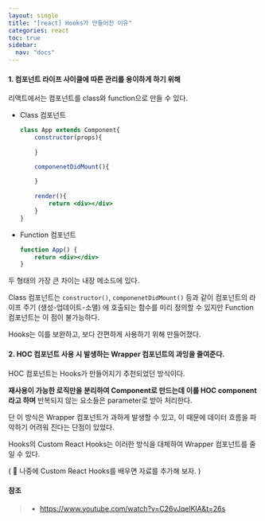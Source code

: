 ```yaml
---
layout: single
title: "[react] Hooks가 만들어진 이유"
categories: react
toc: true
sidebar:
  nav: "docs"
---
```




#### 1. 컴포넌트 라이프 사이클에 따른 관리를 용이하게 하기 위해

리액트에서는 컴포넌트를 class와 function으로 만들 수 있다. 

- Class 컴포넌트

  ```jsx
  class App extends Component{
      constructor(props){
          
      }
  
      componenetDidMount(){
          
      }
      
      render(){
          return <div></div>
      }
  }
  ```

  

- Function 컴포넌트

  ```jsx
  function App() {
      return <div></div>
  }
  ```

  

두 형태의 가장 큰 차이는 내장 메소드에 있다. 

Class 컴포넌트는 `constructor()`, `componenetDidMount()` 등과 같이 컴포넌트의 라이프 주기 (생성-업데이트-소멸) 에 호출되는 함수를 미리 정의할 수 있지만 Function 컴포넌트는 이 점이 불가능하다. 

Hooks는 이를 보완하고, 보다 간편하게 사용하기 위해 만들어졌다.





#### 2. HOC 컴포넌트 사용 시 발생하는 Wrapper 컴포넌트의 과잉을 줄여준다.

HOC 컴포넌트는 Hooks가 만들어지기 추천되었던 방식이다.

**재사용이 가능한 로직만을 분리하여 Component로 만드는데 이를 HOC component라고 하며** 반복되지 않는 요소들은 parameter로 받아 처리한다. 

단 이 방식은 Wrapper 컴포넌트가 과하게 발생할 수 있고, 이 때문에 데이터 흐름을 파악하기 어려워 진다는 단점이 있었다.

Hooks의 Custom React Hooks는 이러한 방식을 대체하여 Wrapper 컴포넌트를 줄일 수 있다.

( 🔔 나중에 Custom React Hooks를 배우면 자료를 추가해 보자. )





#### 참조

> - https://www.youtube.com/watch?v=C26vJqelKlA&t=26s